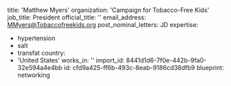 title: 'Matthew Myers'
organization: 'Campaign for Tobacco-Free Kids'
job_title: President
official_title: ''
email_address: MMyers@Tobaccofreekids.org
post_nominal_letters: JD
expertise:
  - hypertension
  - salt
  - transfat
country:
  - 'United States'
works_in: ''
import_id: 8441d1d6-7f0e-442b-9fa0-32e594a4e4bb
id: cfd9a425-ff6b-493c-8eab-9186cd38dfb9
blueprint: networking
